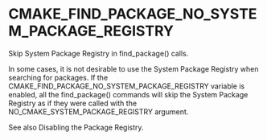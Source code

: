   

# CMAKE_FIND_PACKAGE_NO_SYSTEM_PACKAGE_REGISTRY  
Skip System Package Registry in find_package() calls.  

In some cases, it is not desirable to use the
System Package Registry when searching for packages. If the
CMAKE_FIND_PACKAGE_NO_SYSTEM_PACKAGE_REGISTRY variable is
enabled, all the find_package() commands will skip
the System Package Registry as if they were called with the
NO_CMAKE_SYSTEM_PACKAGE_REGISTRY argument.  

See also Disabling the Package Registry.  

